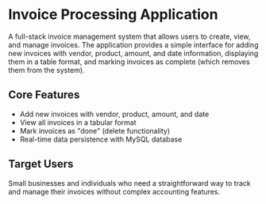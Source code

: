 # Invoice Processing Application

A full-stack invoice management system that allows users to create, view, and manage invoices. The application provides a simple interface for adding new invoices with vendor, product, amount, and date information, displaying them in a table format, and marking invoices as complete (which removes them from the system).

## Core Features
- Add new invoices with vendor, product, amount, and date
- View all invoices in a tabular format
- Mark invoices as "done" (delete functionality)
- Real-time data persistence with MySQL database

## Target Users
Small businesses and individuals who need a straightforward way to track and manage their invoices without complex accounting features.